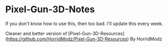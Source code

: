 # Pixel-Gun-3D-Notes

If you don't know how to use this, then too bad. I'll update this every week.



Cleaner and better version of [Pixel-Gun-3D-Resources] (https://github.com/HorridModz/Pixel-Gun-3D-Resources) By HorridModz
